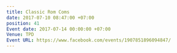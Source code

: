 ```yaml
---
title: Classic Rom Coms
date: 2017-07-10 08:47:00 +07:00
position: 41
Event date: 2017-07-14 00:00:00 +07:00
Venue: TPD
Event URL: https://www.facebook.com/events/1907851896094847/
---
```


